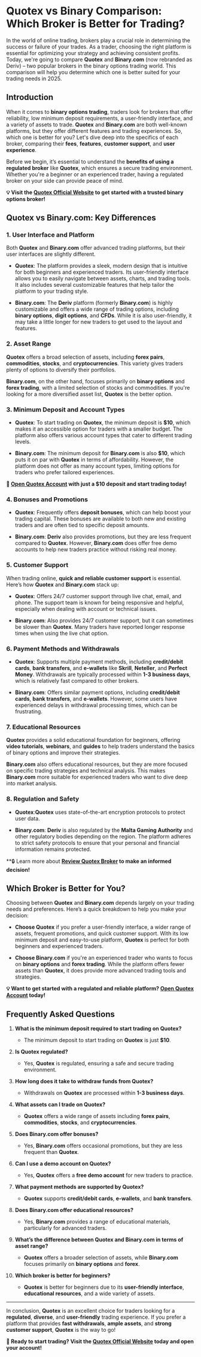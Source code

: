 # **Quotex vs Binary Comparison: Which Broker is Better for Trading?**

In the world of online trading, brokers play a crucial role in determining the success or failure of your trades. As a trader, choosing the right platform is essential for optimizing your strategy and achieving consistent profits. Today, we're going to compare **Quotex** and **Binary.com** (now rebranded as Deriv) – two popular brokers in the binary options trading world. This comparison will help you determine which one is better suited for your trading needs in 2025.

## **Introduction**

When it comes to **binary options trading**, traders look for brokers that offer reliability, low minimum deposit requirements, a user-friendly interface, and a variety of assets to trade. **Quotex** and **Binary.com** are both well-known platforms, but they offer different features and trading experiences. So, which one is better for you? Let's dive deep into the specifics of each broker, comparing their **fees**, **features**, **customer support**, and **user experience**.

Before we begin, it’s essential to understand the **benefits of using a regulated broker** like **Quotex**, which ensures a secure trading environment. Whether you're a beginner or an experienced trader, having a regulated broker on your side can provide peace of mind.

**💡 Visit the [Quotex Official Website](https://broker-qx.pro/?lid=933306) to get started with a trusted binary options broker!**

## **Quotex vs Binary.com: Key Differences**

### **1. User Interface and Platform**

Both **Quotex** and **Binary.com** offer advanced trading platforms, but their user interfaces are slightly different.

- **Quotex**: The platform provides a sleek, modern design that is intuitive for both beginners and experienced traders. Its user-friendly interface allows you to easily navigate between assets, charts, and trading tools. It also includes several customizable features that help tailor the platform to your trading style.

- **Binary.com**: The **Deriv** platform (formerly **Binary.com**) is highly customizable and offers a wide range of trading options, including **binary options**, **digit options**, and **CFDs**. While it is also user-friendly, it may take a little longer for new traders to get used to the layout and features.

### **2. Asset Range**

**Quotex** offers a broad selection of assets, including **forex pairs**, **commodities**, **stocks**, and **cryptocurrencies**. This variety gives traders plenty of options to diversify their portfolios.

**Binary.com**, on the other hand, focuses primarily on **binary options** and **forex trading**, with a limited selection of stocks and commodities. If you're looking for a more diversified asset list, **Quotex** is the better option.

### **3. Minimum Deposit and Account Types**

- **Quotex**: To start trading on **Quotex**, the minimum deposit is **$10**, which makes it an accessible option for traders with a smaller budget. The platform also offers various account types that cater to different trading levels.

- **Binary.com**: The minimum deposit for **Binary.com** is also **$10**, which puts it on par with **Quotex** in terms of affordability. However, the platform does not offer as many account types, limiting options for traders who prefer tailored experiences.

**🔑 [Open Quotex Account](https://broker-qx.pro/sign-up/?lid=933307) with just a $10 deposit and start trading today!**

### **4. Bonuses and Promotions**

- **Quotex**: Frequently offers **deposit bonuses**, which can help boost your trading capital. These bonuses are available to both new and existing traders and are often tied to specific deposit amounts.

- **Binary.com**: **Deriv** also provides promotions, but they are less frequent compared to **Quotex**. However, **Binary.com** does offer free demo accounts to help new traders practice without risking real money.

### **5. Customer Support**

When trading online, **quick and reliable customer support** is essential. Here’s how **Quotex** and **Binary.com** stack up:

- **Quotex**: Offers 24/7 customer support through live chat, email, and phone. The support team is known for being responsive and helpful, especially when dealing with account or technical issues.

- **Binary.com**: Also provides 24/7 customer support, but it can sometimes be slower than **Quotex**. Many traders have reported longer response times when using the live chat option.

### **6. Payment Methods and Withdrawals**

- **Quotex**: Supports multiple payment methods, including **credit/debit cards**, **bank transfers**, and **e-wallets** like **Skrill**, **Neteller**, and **Perfect Money**. Withdrawals are typically processed within **1-3 business days**, which is relatively fast compared to other brokers.

- **Binary.com**: Offers similar payment options, including **credit/debit cards**, **bank transfers**, and **e-wallets**. However, some users have experienced delays in withdrawal processing times, which can be frustrating.

### **7. Educational Resources**

**Quotex** provides a solid educational foundation for beginners, offering **video tutorials**, **webinars**, and **guides** to help traders understand the basics of binary options and improve their strategies.

**Binary.com** also offers educational resources, but they are more focused on specific trading strategies and technical analysis. This makes **Binary.com** more suitable for experienced traders who want to dive deep into market analysis.

### **8. Regulation and Safety**

- **Quotex**:**Quotex** uses state-of-the-art encryption protocols to protect user data.

- **Binary.com**: **Deriv** is also regulated by the **Malta Gaming Authority** and other regulatory bodies depending on the region. The platform adheres to strict safety protocols to ensure that your personal and financial information remains protected.

**🔒 Learn more about **[Review Quotex Broker](https://github.com/BinaryOptionsTrader/Quotex/blob/main/Quotex%20Review%202025%3A%20Is%20Legit%2C%20Regulated%2C%20Safe%20and%20Trust%20Broker.md) to make an informed decision!**

## **Which Broker is Better for You?**

Choosing between **Quotex** and **Binary.com** depends largely on your trading needs and preferences. Here’s a quick breakdown to help you make your decision:

- **Choose Quotex** if you prefer a user-friendly interface, a wider range of assets, frequent promotions, and quick customer support. With its low minimum deposit and easy-to-use platform, **Quotex** is perfect for both beginners and experienced traders.

- **Choose Binary.com** if you're an experienced trader who wants to focus on **binary options** and **forex trading**. While the platform offers fewer assets than **Quotex**, it does provide more advanced trading tools and strategies.

**💡 Want to get started with a regulated and reliable platform? [Open Quotex Account](https://broker-qx.pro/sign-up/?lid=933307) today!**

## **Frequently Asked Questions**

1. **What is the minimum deposit required to start trading on Quotex?**
   - The minimum deposit to start trading on **Quotex** is just **$10**.

2. **Is Quotex regulated?**
   - Yes, **Quotex** is regulated, ensuring a safe and secure trading environment.

3. **How long does it take to withdraw funds from Quotex?**
   - Withdrawals on **Quotex** are processed within **1-3 business days**.

4. **What assets can I trade on Quotex?**
   - **Quotex** offers a wide range of assets including **forex pairs**, **commodities**, **stocks**, and **cryptocurrencies**.

5. **Does Binary.com offer bonuses?**
   - Yes, **Binary.com** offers occasional promotions, but they are less frequent than **Quotex**.

6. **Can I use a demo account on Quotex?**
   - Yes, **Quotex** offers a **free demo account** for new traders to practice.

7. **What payment methods are supported by Quotex?**
   - **Quotex** supports **credit/debit cards**, **e-wallets**, and **bank transfers**.

8. **Does Binary.com offer educational resources?**
   - Yes, **Binary.com** provides a range of educational materials, particularly for advanced traders.

9. **What’s the difference between Quotex and Binary.com in terms of asset range?**
   - **Quotex** offers a broader selection of assets, while **Binary.com** focuses primarily on **binary options** and **forex**.

10. **Which broker is better for beginners?**
    - **Quotex** is better for beginners due to its **user-friendly interface**, **educational resources**, and a wide variety of assets.

---

In conclusion, **Quotex** is an excellent choice for traders looking for a **regulated**, **diverse**, and **user-friendly** trading experience. If you prefer a platform that provides **fast withdrawals**, **ample assets**, and **strong customer support**, **Quotex** is the way to go!

**🌟 Ready to start trading? Visit the [Quotex Official Website](https://broker-qx.pro/?lid=933306) today and open your account!**
